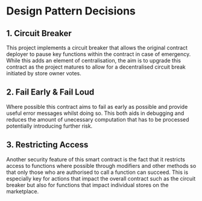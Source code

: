 # Design Pattern Decisions

## 1. Circuit Breaker

This project implements a circuit breaker that allows the original contract deployer to pause key functions within the contract in case of emergency. While this adds an element of centralisation, the aim is to upgrade this contract as the project matures to allow for a decentralised circuit break initiated by store owner votes. 

## 2. Fail Early & Fail Loud

Where possible this contract aims to fail as early as possible and provide useful error messages whilst doing so. This both aids in debugging and reduces the amount of unecessary computation that has to be processed potentially introducing further risk. 

## 3. Restricting Access

Another security feature of this smart contract is the fact that it restricts access to functions where possible through modifiers and other methods so that only those who are authorised to call a function can succeed. This is especially key for actions that impact the overall contract such as the circuit breaker but also for functions that impact individual stores on the marketplace. 
